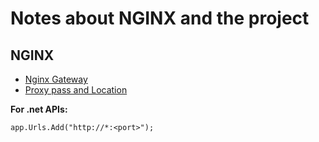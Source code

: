 # Notes about NGINX and the project

## NGINX
* [Nginx Gateway](https://marcospereirajr.com.br/using-nginx-as-api-gateway-7bebb3614e48)
* [Proxy pass and Location](https://dev.to/danielkun/nginx-everything-about-proxypass-2ona)

**For .net APIs:**

```
app.Urls.Add("http://*:<port>");
```